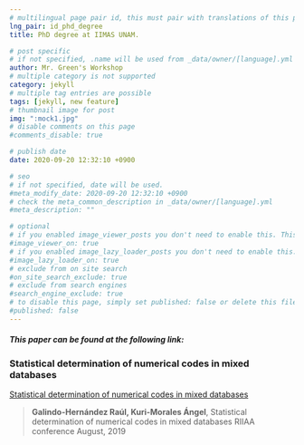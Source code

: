 ```yaml
---
# multilingual page pair id, this must pair with translations of this page. (This name must be unique)
lng_pair: id_phd_degree
title: PhD degree at IIMAS UNAM.

# post specific
# if not specified, .name will be used from _data/owner/[language].yml
author: Mr. Green's Workshop
# multiple category is not supported
category: jekyll
# multiple tag entries are possible
tags: [jekyll, new feature]
# thumbnail image for post
img: ":mock1.jpg"
# disable comments on this page
#comments_disable: true

# publish date
date: 2020-09-20 12:32:10 +0900

# seo
# if not specified, date will be used.
#meta_modify_date: 2020-09-20 12:32:10 +0900
# check the meta_common_description in _data/owner/[language].yml
#meta_description: ""

# optional
# if you enabled image_viewer_posts you don't need to enable this. This is only if image_viewer_posts = false
#image_viewer_on: true
# if you enabled image_lazy_loader_posts you don't need to enable this. This is only if image_lazy_loader_posts = false
#image_lazy_loader_on: true
# exclude from on site search
#on_site_search_exclude: true
# exclude from search engines
#search_engine_exclude: true
# to disable this page, simply set published: false or delete this file
#published: false
---
```


##### This paper can be found at the following link:

### Statistical determination of numerical codes in mixed databases

[Statistical determination of numerical codes in mixed databases](https://openreview.net/forum?id=B1liPqdoWB)


> **Galindo-Hernández Raúl, Kuri-Morales Ángel**, 
> Statistical determination of numerical codes in mixed databases
> RIIAA conference
> August, 2019